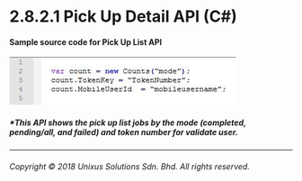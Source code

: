 # 2.8.2.1 Pick Up Detail API \(C\#\)

#### Sample source code for Pick Up List API

![](/assets/count.JPG)

##### \*This API shows the pick up list jobs by the mode \(completed, pending/all, and failed\) and token number for validate user.

---

###### Copyright © 2018 Unixus Solutions Sdn. Bhd. All rights reserved.



